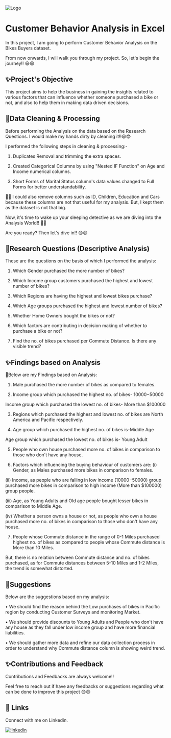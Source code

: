 
![Logo](https://welovedaily.com/media/pages/resources/35-outstanding-bicycle-illustrations/2273525342-1681375205/bike-illustrations-thumb-1530x1080-q72.jpg)


# Customer Behavior Analysis in Excel

In this project, I am going to perform Customer Behavior Analysis on the Bikes Buyers dataset.

From now onwards, I will walk you through my project. So, let's begin the journey!! 😃😃


## ✨Project's Objective
This project aims to help the business in gaining the insights related to various factors that can influence whether someone purchased a bike or not, and also to help them in making data driven decisions. 
## 📌Data Cleaning & Processing
Before performing the Analysis on the data based on the Research Questions. I would make my hands dirty by cleaning it!!😃😎

I performed the following steps in cleaning & processing:-

1. Duplicates Removal and trimming the extra spaces.


2. Created Categorical Columns by using "Nested IF Function" on Age and Income numerical columns.

3. Short Forms of Marital Status column's data values changed to Full Forms for better understandability. 


📌📌 I could also remove columns such as ID, Children, Education and Cars because these columns are not that useful for my analysis. But, I kept them as the dataset is not that big.  

Now, it's time to wake up your sleeping detective as we are diving into the Analysis World!! 🤠😀

Are you ready? Then let's dive in!! 😊😊





## 🤔Research Questions (Descriptive Analysis)

These are the questions on the basis of which I performed the analysis:  
1. Which Gender purchased the more number of bikes?

2. Which Income group customers purchased the highest and lowest number of bikes?

3. Which Regions are having the highest and lowest bikes purchase?

4. Which Age groups purchased the highest and lowest number of bikes?

5. Whether Home Owners bought the bikes or not?

6. Which factors are contributing in decision making of whether to purchase a bike or not?

7. Find the no. of bikes purchased per Commute Distance. Is there any visible trend?
## ✨Findings based on Analysis
📌Below are my Findings based on Analysis: 

1. Male purchased the more number of bikes as compared to females.

2. Income group which purchased the highest no. of bikes- $10000-$50000  

Income group which purchased the lowest no. of bikes- More than $100000 

3. Regions which purchased the highest and lowest no. of bikes are North America and Pacific respectively.

4. Age group which purchased the highest no. of bikes is-Middle Age

Age group which purchased the lowest no. of bikes is- Young Adult

5. People who own house purchased more no. of bikes in comparison to those who don't have any house.

6. Factors which influencing the buying behaviour of customers are:
(i) Gender, as Males purchased more bikes in comparison to females.

(ii) Income, as people who are falling in low income ($10000-$50000) group purchased more bikes in comparison to high income (More than $100000) group people.

(iii) Age, as Young Adults and Old age people bought lesser bikes in comparison to Middle Age.

(iv) Whether a person owns a house or not, as people who own a house purchased more no. of bikes in comparison to those who don't have any house.

7. People whose Commute distance in the range of 0-1 Miles purchased highest no. of bikes as compared to people whose Commute distance is More than 10 Miles. 

But, there is no relation between Commute distance and no. of bikes purchased, as for Commute distances between 5-10 Miles and 1-2 Miles, the trend is somewhat distorted. 

 








 


## 📌Suggestions

Below are the suggestions based on my analysis:

• We should find the reason behind the Low purchases of bikes in Pacific region by conducting Customer Surveys and monitoring Market.

• We should provide discounts to Young Adults and People who don't have any house as they fall under low income group and have more financial liabilities.

• We should gather more data and refine our data collection process in order to understand why Commute distance column is showing weird trend. 
## ✨Contributions and Feedback

Contributions and Feedbacks are always welcome!! 

Feel free to reach out if have any feedbacks or suggestions regarding what can be done to improve this project 😊😊


## 🔗 Links
Connect with me on Linkedin. 

[![linkedin](https://img.shields.io/badge/linkedin-0A66C2?style=for-the-badge&logo=linkedin&logoColor=white)](https://www.linkedin.com/)


